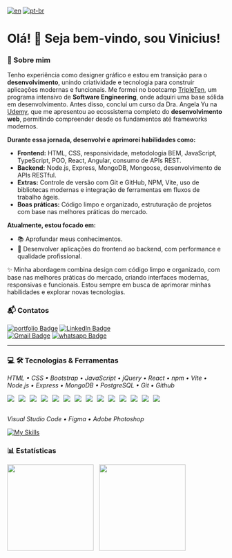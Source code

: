 [![en](https://img.shields.io/badge/lang-en-red.svg)](./README.md) [![pt-br](https://img.shields.io/badge/lang-pt--br-green.svg)](./README.pt_br.md)

# Olá! 👋 Seja bem-vindo, sou Vinicius!

### 🚀 Sobre mim

Tenho experiência como designer gráfico e estou em transição para o **desenvolvimento**, unindo criatividade e tecnologia para construir aplicações modernas e funcionais. Me formei no bootcamp <a target="_blank" href="https://tripleten.com">TripleTen</a>, um programa intensivo de **Software Engineering**, onde adquiri uma base sólida em desenvolvimento. Antes disso, concluí um curso da Dra. Angela Yu na <a target="_blank" href="https://www.udemy.com/course/the-complete-web-development-bootcamp">Udemy</a>, que me apresentou ao ecossistema completo do **desenvolvimento web**, permitindo compreender desde os fundamentos até frameworks modernos.

**Durante essa jornada, desenvolvi e aprimorei habilidades como:**

- **Frontend:** HTML, CSS, responsividade, metodologia BEM, JavaScript, TypeScript, POO, React, Angular, consumo de APIs REST.
- **Backend:** Node.js, Express, MongoDB, Mongoose, desenvolvimento de APIs RESTful.
- **Extras:** Controle de versão com Git e GitHub, NPM, Vite, uso de bibliotecas modernas e integração de ferramentas em fluxos de trabalho ágeis.
- **Boas práticas:** Código limpo e organizado, estruturação de projetos com base nas melhores práticas do mercado.

**Atualmente, estou focado em:**

- 📚 Aprofundar meus conhecimentos.
- 🚀 Desenvolver aplicações do frontend ao backend, com performance e qualidade profissional.

✨ Minha abordagem combina design com código limpo e organizado, com base nas melhores práticas do mercado, criando interfaces modernas, responsivas e funcionais. Estou sempre em busca de aprimorar minhas habilidades e explorar novas tecnologias.

### 📬 Contatos

[![portfolio Badge](https://custom-icon-badges.demolab.com/badge/Portfólio-lightyellow.svg?style=for-the-badge&logo=webpage-personal&logoColor=white&labelColor=yellow)](https://vinimello90.github.io/portfolio/)
[![LinkedIn Badge](https://custom-icon-badges.demolab.com/badge/Vinicius_Barretto_Mello-blue.svg?style=for-the-badge&logo=linkedin-brands&logoColor=white&labelColor=darkblue)](https://linkedin.com/in/vinicius-barretto-mello)
<br/>
[![Gmail Badge](https://img.shields.io/badge/vinicius.barretto9022%40gmail.com-red?style=for-the-badge&logo=gmail&logoColor=white&labelColor=darkred)](mailto:vinicius.barretto9022@gmail.com)
[![whatsapp Badge](https://custom-icon-badges.demolab.com/badge/17_99248_7641-lightgreen.svg?style=for-the-badge&logo=whatsapp&logoColor=white&labelColor=darkgreen)](https://wa.me/5517992487641)

---

### 💻 🛠️ Tecnologias & Ferramentas

_HTML • CSS • Bootstrap • JavaScript • jQuery • React • npm • Vite • Node.js • Express • MongoDB • PostgreSQL • Git • Github_

<div style="display: flex; flex-wrap: wrap; gap: 10px;">
  <img src="https://skillicons.dev/icons?i=html" />
  <img src="https://skillicons.dev/icons?i=css" />
  <img src="https://skillicons.dev/icons?i=bootstrap" />
  <img src="https://skillicons.dev/icons?i=js" />
  <img src="https://skillicons.dev/icons?i=jquery" />
  <img src="https://skillicons.dev/icons?i=react" />
  <img src="https://skillicons.dev/icons?i=npm" />
  <img src="https://skillicons.dev/icons?i=vite" />
  <img src="https://skillicons.dev/icons?i=nodejs" />
  <img src="https://skillicons.dev/icons?i=express" />
  <img src="https://skillicons.dev/icons?i=mongodb" />
  <img src="https://skillicons.dev/icons?i=postgres" />
  <img src="https://skillicons.dev/icons?i=git" />
  <img src="https://skillicons.dev/icons?i=github" />
</div>
<br>

_Visual Studio Code • Figma • Adobe Photoshop_

[![My Skills](https://skillicons.dev/icons?i=vscode,figma,photoshop)](https://skillicons.dev)

### 📊 Estatísticas

<p>
<img 
    align="left"
    src="https://github-readme-stats.vercel.app/api?username=vinimello90&show_icons=true&theme=codeSTACKr&locale=pt-br" 
    height="200"
    style="padding-right: 10px;" 
  />
<img 
    align="left"
    src="https://github-readme-stats.vercel.app/api/top-langs/?username=vinimello90&layout=compact&theme=codeSTACKr&custom_title=Tecnologias" 
    height="200"
  />
  </p>
